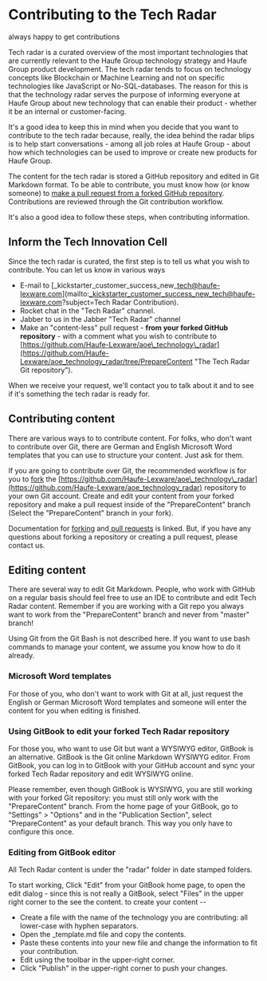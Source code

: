 # Contributing to the Tech Radar

always happy to get contributions

Tech radar is a curated overview of the most important technologies that are currently relevant to the Haufe Group technology strategy and Haufe Group product development. The tech radar tends to focus on technology concepts like Blockchain or Machine Learning and not on specific technologies like JavaScript or No-SQL-databases. The reason for this is that the technology radar serves the purpose of informing everyone at Haufe Group about new technology that can enable their product - whether it be an internal or customer-facing.

It's a good idea to keep this in mind when you decide that you want to contribute to the tech radar because, really, the idea behind the radar blips is to help start conversations - among all job roles at Haufe Group - about how which technologies can be used to improve or create new products for Haufe Group.

The content for the tech radar is stored a GitHub repository and edited in Git Markdown format. To be able to contribute, you must know how \(or know someone\) to [make a pull request from a forked GitHub repository](https://help.github.com/articles/creating-a-pull-request-from-a-fork/). Contributions are reviewed through the Git contribution workflow.

It's also a good idea to follow these steps, when contributing information.

## Inform the Tech Innovation Cell

Since the tech radar is curated, the first step is to tell us what you wish to contribute. You can let us know in various ways

* E-mail to [\_kickstarter\_customer\_success\_new\_tech@haufe-lexware.com](mailto:_kickstarter_customer_success_new_tech@haufe-lexware.com?subject=Tech Radar Contribution).
* Rocket chat in the "Tech Radar" channel.
* Jabber to us in the Jabber "Tech Radar" channel
* Make an "content-less" pull request - **from your forked GitHub repository** - with a comment what you wish to contribute to [https://github.com/Haufe-Lexware/aoe\_technology\_radar](https://github.com/Haufe-Lexware/aoe_technology_radar/tree/PrepareContent "The Tech Radar Git repository").

When we receive your request, we'll contact you to talk about it and to see if it's something the tech radar is ready for.

## Contributing content

There are various ways to to contribute content. For folks, who don't want to contribute over Git, there are German and English Microsoft Word templates that you can use to structure your content. Just ask for them.

If you are going to contribute over Git, the recommended workflow is for you to [fork](https://help.github.com/articles/fork-a-repo/ "How to fork a Git repo") the [https://github.com/Haufe-Lexware/aoe\_technology\_radar](https://github.com/Haufe-Lexware/aoe_technology_radar) repository to your own Git account. Create and edit your content from your forked repository and make a pull request inside of the "PrepareContent" branch \(Select the "PrepareContent" branch in your fork\).

Documentation for [forking](https://www.gitbook.com/book/sspeights/technology-radar-work/edit#) and[ pull requests](https://www.gitbook.com/book/sspeights/technology-radar-work/edit#) is linked. But, if you have any questions about forking a repository or creating a pull request, please contact us.

## Editing content

There are several way to edit Git Markdown. People, who work with GitHub on a regular basis should feel free to use an IDE to contribute and edit Tech Radar content. Remember if you are working with a Git repo you always want to work from the "PrepareContent" branch and never from "master" branch!

Using Git from the Git Bash is not described here. If you want to use bash commands to manage your content, we assume you know how to do it already.

### Microsoft Word templates

For those of you, who don't want to work with Git at all, just request the English or German Microsoft Word templates and someone will enter the content for you when editing is finished.

### Using GitBook to edit your forked Tech Radar repository

For those you, who want to use Git but want a WYSIWYG editor, GitBook is an alternative. GitBook is the Git online Markdown WYSIWYG editor. From GitBook, you can log in to GitBook with your GitHub account and sync your forked Tech Radar repository and edit WYSIWYG online.

Please remember, even though GitBook is WYSIWYG, you are still working with your forked Git repository: you must still only work with the "PrepareContent" branch. From the home page of your GitBook, go to "Settings" &gt; "Options" and in the "Publication Section", select "PrepareContent" as your default branch. This way you only have to configure this once.

### Editing from GitBook editor

All Tech Radar content is under the "radar" folder in date stamped folders.

To start working, Click "Edit" from your GitBook home page, to open the edit dialog - since this is not really a GitBook, select "Files" in the upper right corner to the see the content. to create your content --

* Create a file with the name of the technology you are contributing: all lower-case with hyphen separators.
* Open the \_template.md file and copy the contents.
* Paste these contents into your new file and change the information to fit your contribution.
* Edit using the toolbar in the upper-right corner.
* Click "Publish" in the upper-right corner to push your changes. 

## 



